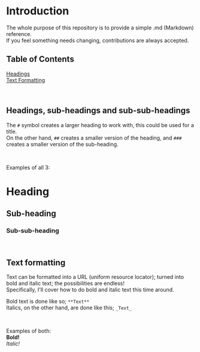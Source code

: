 # Introduction
The whole purpose of this repository is to provide a simple .md (Markdown) reference.  
If you feel something needs changing, contributions are always accepted.

## Table of Contents
[Headings](https://github.com/ecliptic-moon/reference-for-md/blob/master/README.md#headings-sub-headings-and-sub-sub-headings)  
[Text Formatting](https://github.com/ecliptic-moon/reference-for-md/blob/master/README.md#text-formatting)

&nbsp;

## Headings, sub-headings and sub-sub-headings
The `#` symbol creates a larger heading to work with, this could be used for a title.  
On the other hand, `##` creates a smaller version of the heading, and `###` creates a smaller version of the sub-heading.<br/>

&nbsp;

Examples of all 3:
# Heading
## Sub-heading  
### Sub-sub-heading

&nbsp;

## Text formatting
Text can be formatted into a URL (uniform resource locator); turned into bold and italic text; the possibilities are endless!  
Specifically, I'll cover how to do bold and italic text this time around.

Bold text is done like so; `**Text**`  
Italics, on the other hand, are done like this; `_Text_`

&nbsp;

Examples of both:  
**Bold!**  
_Italic!_
